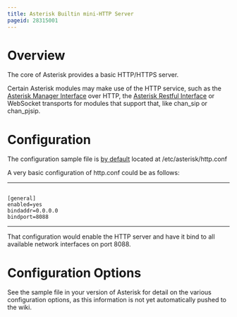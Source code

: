 ```yaml
---
title: Asterisk Builtin mini-HTTP Server
pageid: 28315001
---
```


Overview
========

The core of Asterisk provides a basic HTTP/HTTPS server.

Certain Asterisk modules may make use of the HTTP service, such as the [Asterisk Manager Interface](/Asterisk-Manager-Interface--AMI-) over HTTP, the [Asterisk Restful Interface](/Configuration/Interfaces/Asterisk-REST-Interface-ARI/Getting-Started-with-ARI) or WebSocket transports for modules that support that, like chan\_sip or chan\_pjsip.

Configuration
=============

The configuration sample file is [by default](/Fundamentals/Directory-and-File-Structure) located at /etc/asterisk/http.conf

A very basic configuration of http.conf could be as follows:




---

  
  


```

[general]
enabled=yes
bindaddr=0.0.0.0
bindport=8088

```



---


That configuration would enable the HTTP server and have it bind to all available network interfaces on port 8088.

Configuration Options
=====================

See the sample file in your version of Asterisk for detail on the various configuration options, as this information is not yet automatically pushed to the wiki.  


